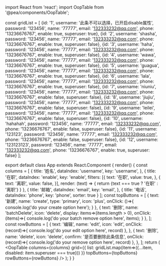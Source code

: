 import React from 'react';
import OopTable from '@pea/components/OopTable';

  const gridList = [
      {id: '1', username: '此条不可以选择，已开启disable属性', password: '123456', name: '77777', email: '132333232@qq.com', phone: '13236676767', enable: true, superuser: true},
      {id: '2', username: 'shasha', password: '123456', name: '77777', email: '132333232@qq.com', phone: '13236676767', enable: true, superuser: false},
      {id: '3', username: 'haha', password: '123456', name: '77777', email: '132333232@qq.com', phone: '13236676767', enable: true, superuser: false},
      {id: '4', username: 'wawa', password: '123456', name: '77777', email: '132333232@qq.com', phone: '13236676767', enable: true, superuser: false},
      {id: '5', username: 'guagua', password: '123456', name: '77777', email: '132333232@qq.com', phone: '13236676767', enable: true, superuser: false},
      {id: '6', username: 'lala', password: '123456', name: '77777', email: '132333232@qq.com', phone: '13236676767', enable: true, superuser: false},
      {id: '7', username: 'niuniu', password: '123456', name: '77777', email: '132333232@qq.com', phone: '13236676767', enable: false, superuser: false},
      {id: '8', username: 'jiujiu', password: '123456', name: '77777', email: '132333232@qq.com', phone: '13236676767', enable: false, superuser: false},
      {id: '9', username: 'leilei', password: '123456', name: '77777', email: '132333232@qq.com', phone: '13236676767', enable: false, superuser: false},
      {id: '10', username: 'hahahah', password: '123456', name: '77777', email: '132333232@qq.com', phone: '13236676767', enable: false, superuser: false},
      {id: '11', username: '123123', password: '123456', name: '77777', email: '132333232@qq.com', phone: '13236676767', enable: false, superuser: false},
      {id: '12', username: '123123123', password: '123456', name: '77777', email: '132333232@qq.com', phone: '13236676767', enable: true, superuser: false}
    ];

export default class App extends React.Component {
  render() {
      const columns = [
        {
          title: '姓名',
          dataIndex: 'username',
          key: 'username',
        }, {
          title: '在职',
          dataIndex: 'enable',
          key: 'enable',
          filters: [{
            text: '在职',
            value: true,
          }, {
            text: '离职',
            value: false,
          }],
          render: (text) => {
            return <span>{text === true ? '在职' : '离职'}</span>
          }
        }, {
          title: '邮箱',
          dataIndex: 'email',
          key: 'email',
        }, {
          title: '电话',
          dataIndex: 'phone',
          key: 'phone',
          sorter: true
        }
      ];
      const topButtons = [
        {
          text: '新建',
          name: 'create',
          type: 'primary',
          icon: 'plus',
          onClick: ()=>{ console.log('do your create option here'); }
        },
        {
          text: '删除',
          name: 'batchDelete',
          icon: 'delete',
          display: items=>(items.length > 0),
          onClick: (items)=>{ console.log('do your batch remove option here', items); }
        },
      ];
      const rowButtons = [
        {
          text: '编辑',
          name: 'edit',
          icon: 'edit',
          onClick: (record)=>{ console.log('do your edit option here', record) },
        },
        {
          text: '删除',
          name: 'delete',
          icon: 'delete',
          confirm: '是否要删除此条信息',
          onClick: (record)=>{ console.log('do your remove option here', record) },
        },
      ];
    return (
      <OopTable
        columns={columns}
        grid={{ list: gridList.map(item=>({...item, disabled: item.superuser === true})) }}
        topButtons={topButtons}
        rowButtons={rowButtons}
      />
    );
  }
}
